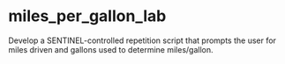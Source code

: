 # miles_per_gallon_lab
Develop a SENTINEL-controlled repetition script that prompts the user for miles driven and gallons used to determine miles/gallon.
